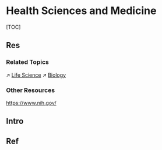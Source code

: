 # Health Sciences and Medicine

[TOC]



## Res
### Related Topics
↗ [Life Science](../../Natural%20Science/Life%20Science/Life%20Science.md)
↗ [Biology](../../Natural%20Science/Life%20Science/Biology/Biology.md)


### Other Resources
https://www.nih.gov/



## Intro



## Ref
